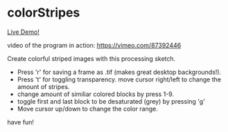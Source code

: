 colorStripes
============

[Live Demo!](http://nylkiway.net/colorstripes/index.html)

video of the program in action: https://vimeo.com/87392446

Create colorful striped images with this processing sketch. 

* Press 'r' for saving a frame as .tif (makes great desktop backgrounds!).
* Press 't' for toggling transparency. move cursor right/left to change the amount of stripes.
* change amount of similiar colored blocks by press 1-9.
* toggle first and last block to be desaturated (grey) by pressing 'g'
* Move cursor up/down to change the color range.

have fun!
